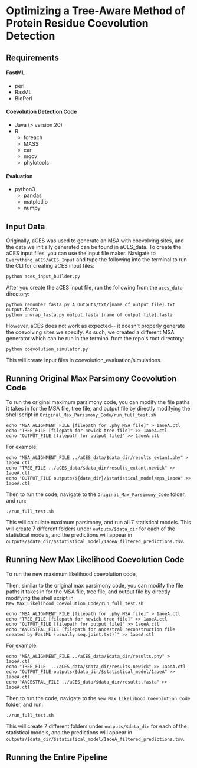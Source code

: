 # Optimizing a Tree-Aware Method of Protein Residue Coevolution Detection

## Requirements
#### FastML
- perl
- RaxML
- BioPerl

#### Coevolution Detection Code
- Java (> version 20)
- R
    - foreach
    - MASS
    - car
    - mgcv
    - phylotools


#### Evaluation
- python3
    - pandas
    - matplotlib
    - numpy

## Input Data

Originally, aCES was used to generate an MSA with coevolving sites, and the data we initially generated can be found in aCES_data. To create the aCES input files, you can use the input file maker. Navigate to `Everything_aCES/aCES_Input` and type the following into the terminal to run the CLI for creating aCES input files:
```
python aces_input_builder.py
```
After you create the aCES input file, run the following from the `aces_data` directory:
```
python renumber_fasta.py A_Outputs/txt/[name of output file].txt output.fasta
python unwrap_fasta.py output.fasta [name of output file].fasta
```

However, aCES does not work as expected-- it doesn't properly generate the coevolving sites we specify. 
As such, we created a different MSA generator which can be run in the terminal from the repo's root directory:
```
python coevolution_simulator.py
```
This will create input files in coevolution_evaluation/simulations.


## Running Original Max Parsimony Coevolution Code
To run the original maximum parsimony code, you can modify the file paths it takes in for the MSA file, tree file, and output file by directly modifying the shell script in `Original_Max_Parsimony_Code/run_full_test.sh`
```
echo "MSA_ALIGNMENT_FILE [filepath for .phy MSA file]" > 1aoeA.ctl
echo "TREE_FILE [filepath for newick tree file]" >> 1aoeA.ctl
echo "OUTPUT_FILE [filepath for output file]" >> 1aoeA.ctl
```

For example:
```
echo "MSA_ALIGNMENT_FILE ../aCES_data/$data_dir/results_extant.phy" > 1aoeA.ctl
echo "TREE_FILE ../aCES_data/$data_dir/results_extant.newick" >> 1aoeA.ctl
echo "OUTPUT_FILE outputs/${data_dir}/$statistical_model/mps_1aoeA" >> 1aoeA.ctl
```
Then to run the code, navigate to the `Original_Max_Parsimony_Code` folder, and run:
```
./run_full_test.sh
```
This will calculate maximum parsimony, and run all 7 statistical models. This will create 7 different folders under `outputs/$data_dir` for each of the statistical models, and the predictions will appear in `outputs/$data_dir/$statistical_model/1aoeA_filtered_predictions.tsv`.


## Running New Max Likelihood Coevolution Code
To run the new maximum likelihood coevolution code, 

Then, similar to the original max parsimony code, you can modify the file paths it takes in for the MSA file, tree file, and output file by directly modifying the shell script in `New_Max_Likelihood_Coevolution_Code/run_full_test.sh`
```
echo "MSA_ALIGNMENT_FILE [filepath for .phy MSA file]" > 1aoeA.ctl
echo "TREE_FILE [filepath for newick tree file]" >> 1aoeA.ctl
echo "OUTPUT_FILE [filepath for output file]" >> 1aoeA.ctl
echo "ANCESTRAL_FILE [filepath for ancestral reconstruction file created by FastML (usually seq.joint.txt)]" >> 1aoeA.ctl
```

For example:
```
echo "MSA_ALIGNMENT_FILE ../aCES_data/$data_dir/results.phy" > 1aoeA.ctl
echo "TREE_FILE  ../aCES_data/$data_dir/results.newick" >> 1aoeA.ctl
echo "OUTPUT_FILE outputs/$data_dir/$statistical_model/1aoeA" >> 1aoeA.ctl
echo "ANCESTRAL_FILE ../aCES_data/$data_dir/results.fasta" >> 1aoeA.ctl
```

Then to run the code, navigate to the `New_Max_Likelihood_Coevolution_Code` folder, and run:
```
./run_full_test.sh
```
This will create 7 different folders under `outputs/$data_dir` for each of the statistical models, and the predictions will appear in `outputs/$data_dir/$statistical_model/1aoeA_filtered_predictions.tsv`.

## Running the Entire Pipeline


